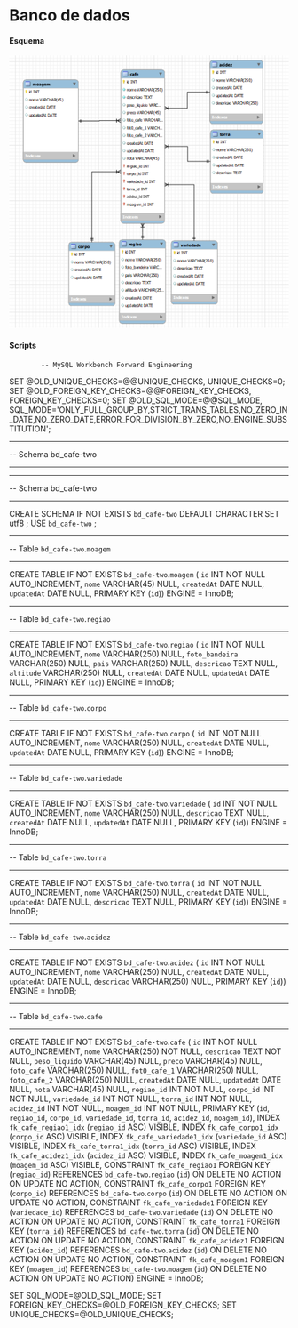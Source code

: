 # Banco de dados 

<h4>Esquema</h4>
<img src="./img/2.png"/>
<h4>Scripts</h4>

            -- MySQL Workbench Forward Engineering

SET @OLD_UNIQUE_CHECKS=@@UNIQUE_CHECKS, UNIQUE_CHECKS=0;
SET @OLD_FOREIGN_KEY_CHECKS=@@FOREIGN_KEY_CHECKS, FOREIGN_KEY_CHECKS=0;
SET @OLD_SQL_MODE=@@SQL_MODE, SQL_MODE='ONLY_FULL_GROUP_BY,STRICT_TRANS_TABLES,NO_ZERO_IN_DATE,NO_ZERO_DATE,ERROR_FOR_DIVISION_BY_ZERO,NO_ENGINE_SUBSTITUTION';

-- -----------------------------------------------------
-- Schema bd_cafe-two
-- -----------------------------------------------------

-- -----------------------------------------------------
-- Schema bd_cafe-two
-- -----------------------------------------------------
CREATE SCHEMA IF NOT EXISTS `bd_cafe-two` DEFAULT CHARACTER SET utf8 ;
USE `bd_cafe-two` ;

-- -----------------------------------------------------
-- Table `bd_cafe-two`.`moagem`
-- -----------------------------------------------------
CREATE TABLE IF NOT EXISTS `bd_cafe-two`.`moagem` (
  `id` INT NOT NULL AUTO_INCREMENT,
  `nome` VARCHAR(45) NULL,
  `createdAt` DATE NULL,
  `updatedAt` DATE NULL,
  PRIMARY KEY (`id`))
ENGINE = InnoDB;


-- -----------------------------------------------------
-- Table `bd_cafe-two`.`regiao`
-- -----------------------------------------------------
CREATE TABLE IF NOT EXISTS `bd_cafe-two`.`regiao` (
  `id` INT NOT NULL AUTO_INCREMENT,
  `nome` VARCHAR(250) NULL,
  `foto_bandeira` VARCHAR(250) NULL,
  `pais` VARCHAR(250) NULL,
  `descricao` TEXT NULL,
  `altitude` VARCHAR(250) NULL,
  `createdAt` DATE NULL,
  `updatedAt` DATE NULL,
  PRIMARY KEY (`id`))
ENGINE = InnoDB;


-- -----------------------------------------------------
-- Table `bd_cafe-two`.`corpo`
-- -----------------------------------------------------
CREATE TABLE IF NOT EXISTS `bd_cafe-two`.`corpo` (
  `id` INT NOT NULL AUTO_INCREMENT,
  `nome` VARCHAR(250) NULL,
  `createdAt` DATE NULL,
  `updatedAt` DATE NULL,
  PRIMARY KEY (`id`))
ENGINE = InnoDB;


-- -----------------------------------------------------
-- Table `bd_cafe-two`.`variedade`
-- -----------------------------------------------------
CREATE TABLE IF NOT EXISTS `bd_cafe-two`.`variedade` (
  `id` INT NOT NULL AUTO_INCREMENT,
  `nome` VARCHAR(250) NULL,
  `descricao` TEXT NULL,
  `createdAt` DATE NULL,
  `updatedAt` DATE NULL,
  PRIMARY KEY (`id`))
ENGINE = InnoDB;


-- -----------------------------------------------------
-- Table `bd_cafe-two`.`torra`
-- -----------------------------------------------------
CREATE TABLE IF NOT EXISTS `bd_cafe-two`.`torra` (
  `id` INT NOT NULL AUTO_INCREMENT,
  `nome` VARCHAR(250) NULL,
  `createdAt` DATE NULL,
  `updatedAt` DATE NULL,
  `descricao` TEXT NULL,
  PRIMARY KEY (`id`))
ENGINE = InnoDB;


-- -----------------------------------------------------
-- Table `bd_cafe-two`.`acidez`
-- -----------------------------------------------------
CREATE TABLE IF NOT EXISTS `bd_cafe-two`.`acidez` (
  `id` INT NOT NULL AUTO_INCREMENT,
  `nome` VARCHAR(250) NULL,
  `createdAt` DATE NULL,
  `updatedAt` DATE NULL,
  `descricao` VARCHAR(250) NULL,
  PRIMARY KEY (`id`))
ENGINE = InnoDB;


-- -----------------------------------------------------
-- Table `bd_cafe-two`.`cafe`
-- -----------------------------------------------------
CREATE TABLE IF NOT EXISTS `bd_cafe-two`.`cafe` (
  `id` INT NOT NULL AUTO_INCREMENT,
  `nome` VARCHAR(250) NOT NULL,
  `descricao` TEXT NOT NULL,
  `peso_liquido` VARCHAR(45) NULL,
  `preco` VARCHAR(45) NULL,
  `foto_cafe` VARCHAR(250) NULL,
  `fot0_cafe_1` VARCHAR(250) NULL,
  `foto_cafe_2` VARCHAR(250) NULL,
  `createdAt` DATE NULL,
  `updatedAt` DATE NULL,
  `nota` VARCHAR(45) NULL,
  `regiao_id` INT NOT NULL,
  `corpo_id` INT NOT NULL,
  `variedade_id` INT NOT NULL,
  `torra_id` INT NOT NULL,
  `acidez_id` INT NOT NULL,
  `moagem_id` INT NOT NULL,
  PRIMARY KEY (`id`, `regiao_id`, `corpo_id`, `variedade_id`, `torra_id`, `acidez_id`, `moagem_id`),
  INDEX `fk_cafe_regiao1_idx` (`regiao_id` ASC) VISIBLE,
  INDEX `fk_cafe_corpo1_idx` (`corpo_id` ASC) VISIBLE,
  INDEX `fk_cafe_variedade1_idx` (`variedade_id` ASC) VISIBLE,
  INDEX `fk_cafe_torra1_idx` (`torra_id` ASC) VISIBLE,
  INDEX `fk_cafe_acidez1_idx` (`acidez_id` ASC) VISIBLE,
  INDEX `fk_cafe_moagem1_idx` (`moagem_id` ASC) VISIBLE,
  CONSTRAINT `fk_cafe_regiao1`
    FOREIGN KEY (`regiao_id`)
    REFERENCES `bd_cafe-two`.`regiao` (`id`)
    ON DELETE NO ACTION
    ON UPDATE NO ACTION,
  CONSTRAINT `fk_cafe_corpo1`
    FOREIGN KEY (`corpo_id`)
    REFERENCES `bd_cafe-two`.`corpo` (`id`)
    ON DELETE NO ACTION
    ON UPDATE NO ACTION,
  CONSTRAINT `fk_cafe_variedade1`
    FOREIGN KEY (`variedade_id`)
    REFERENCES `bd_cafe-two`.`variedade` (`id`)
    ON DELETE NO ACTION
    ON UPDATE NO ACTION,
  CONSTRAINT `fk_cafe_torra1`
    FOREIGN KEY (`torra_id`)
    REFERENCES `bd_cafe-two`.`torra` (`id`)
    ON DELETE NO ACTION
    ON UPDATE NO ACTION,
  CONSTRAINT `fk_cafe_acidez1`
    FOREIGN KEY (`acidez_id`)
    REFERENCES `bd_cafe-two`.`acidez` (`id`)
    ON DELETE NO ACTION
    ON UPDATE NO ACTION,
  CONSTRAINT `fk_cafe_moagem1`
    FOREIGN KEY (`moagem_id`)
    REFERENCES `bd_cafe-two`.`moagem` (`id`)
    ON DELETE NO ACTION
    ON UPDATE NO ACTION)
ENGINE = InnoDB;


SET SQL_MODE=@OLD_SQL_MODE;
SET FOREIGN_KEY_CHECKS=@OLD_FOREIGN_KEY_CHECKS;
SET UNIQUE_CHECKS=@OLD_UNIQUE_CHECKS;
